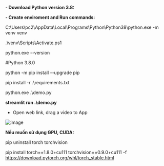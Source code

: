 **- Download Python version 3.8:**

**- Create enviroment and Run commands:**

C:\Users\pc2\AppData\Local\Programs\Python\Python38\python.exe -m venv venv

.\venv\Scripts\Activate.ps1

python.exe --version

#Python 3.8.0

python -m pip install --upgrade pip

pip install -r .\requirements.txt

python.exe .\demo.py

**streamlit run .\demo.py**


- Open web link, drag a video to App

![image](https://github.com/user-attachments/assets/a1e0f42e-be0a-4622-a1a2-4919140ba1f9)


**Nếu muốn sử dụng GPU, CUDA:**

pip uninstall torch torchvision

pip install torch==1.8.0+cu111 torchvision==0.9.0+cu111 -f https://download.pytorch.org/whl/torch_stable.html


